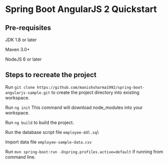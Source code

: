 # Spring Boot AngularJS 2 Quickstart

## Pre-requisites

JDK 1.8 or later

Maven 3.0+

NodeJS 6 or later

## Steps to recreate the project

Run `git clone https://github.com/manishsharma1992/spring-boot-angularjs-sample.git` to create the project directory into existing workspace.

Run `ng init` This command will download node_modules into your workspace.

Run `ng build` to build the project.

Run the database script file `employee-ddl.sql`

Import data file `employee-sample-data.csv`

Run `mvn spring-boot:run -Dspring.profiles.active=default` if running from command line.
